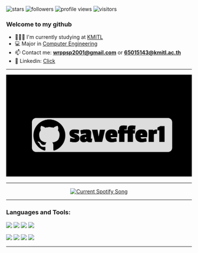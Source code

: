 <p align="left"> 
    <img src="https://img.shields.io/github/stars/saveffer1" alt="stars" />
    <img src="https://img.shields.io/github/followers/saveffer1" alt="followers" />
    <img src="https://komarev.com/ghpvc/?username=saveffer1" alt="profile views" />
    <img src="https://visitor-badge.laobi.icu/badge?page_id=saveffer1" alt="visitors" />
</p>

### Welcome to my github

- 👩🏻‍💻 I'm currently studying at [KMITL](https://kmitl.ac.th/)
- 💻 Major in [Computer Engineering](https://ce.kmitl.ac.th/)
- 📫 Contact me: **wrppsp2001@gmail.com** or **65015143@kmitl.ac.th**
- 📱 Linkedin: [Click](https://www.linkedin.com/in/wiraphat-prasomphong-847991188)

---

<div align="center">
    <a href="https://www.linkedin.com/in/wiraphat-prasomphong-847991188/">
          <img src="https://github.com/saveffer1/saveffer1/blob/main/assets/animatedprofile.gif" alt="Profile"/>
    </a>
</div>

---

<div align="center">
    <a href="https://open.spotify.com/user/31ipj4hhzse7haduqujzjbfybb7m">
          <img src="https://spotifyrecentlyplayed.vercel.app/api/spotify" alt="Current Spotify Song"/>
    </a>
</div>

---

<h3 align="left">Languages and Tools:</h3>
<p align="left">
    <img src="https://img.shields.io/badge/Python-3776AB?style=for-the-badge&logo=python&logoColor=white" />
    <img src="https://img.shields.io/badge/.NET-5C2D91?style=for-the-badge&logo=.net&logoColor=white" />
    <img src="https://img.shields.io/badge/C%23-239120?style=for-the-badge&logo=c-sharp&logoColor=white" />
    <img src="https://img.shields.io/badge/Go-00ADD8?style=for-the-badge&logo=go&logoColor=white" />
</p>
<p align="left">
    <img src="https://img.shields.io/badge/HTML5-E34F26?style=for-the-badge&logo=html5&logoColor=white" />
    <img src="https://img.shields.io/badge/CSS3-1572B6?style=for-the-badge&logo=css3&logoColor=white" />
    <img src="https://img.shields.io/badge/JavaScript-F7DF1E?style=for-the-badge&logo=javascript&logoColor=black" />
    <img src="https://img.shields.io/badge/PHP-777BB4?style=for-the-badge&logo=php&logoColor=white" />
</p>

---
